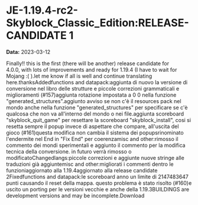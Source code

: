 # JE-1.19.4-rc2-Skyblock_Classic_Edition:RELEASE-CANDIDATE 1

**Data:** 2023-03-12

Finally!! this is the first (there will be another) release candidate for 4.0.0, with lots of improvements and ready for 1.19.4 (I have to wait for Mojang :( ).let me know if all is well and continue translating here.thanksAddedfunctions and datapack:aggiunta di nuovo la versione di conversione nel libro delle strutture e piccole correzioni grammaticali e miglioramenti (#157)aggiunta rotazione impostata a 0 0 nella funzione "generated_structures".aggiunto avviso se non c'è il resources pack nel mondo anche nella funzione "generated_structures" per specificare se c'è qualcosa che non va all'interno del mondo o nei file.aggiunta scoreboard "skyblock_quit_game" per resettare la scoreboard "skyblock_install", cosi si resetta sempre il popup invece di aspettare che compare, all'uscita del gioco (#161)questa modifica non cambia il sistema dei popupsrinominato l'endermite nel End in "Fix End" per coerenzamisc and other:rimosso il commento dei mondi sperimentali e aggiunto il commento per la modifica tecnica della conversione. in futuro verrà rimosso o modificatoChangedlangs:piccole correzioni e aggiunte nuove stringe alle traduzioni già aggiuntemisc and other:migliorati i commenti dentro le funzioniaggiornato alla 1.19.4aggiornato alla release candidate 2Fixedfunctions and datapack:le scoreboard anno un limite di 2147483647 punti causando il reset della mappa. questo problema è stato risolto (#160)e uscito un porting per le versioni vecchie e anche della 1.19.3BUILDINGS are development versions and may be incomplete.Download
